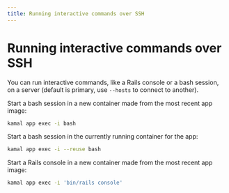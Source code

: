 ```yaml
---
title: Running interactive commands over SSH
---
```


# Running interactive commands over SSH

You can run interactive commands, like a Rails console or a bash session, on a server (default is primary, use `--hosts` to connect to another).

Start a bash session in a new container made from the most recent app image:

```bash
kamal app exec -i bash
```

Start a bash session in the currently running container for the app:

```bash
kamal app exec -i --reuse bash
```

Start a Rails console in a new container made from the most recent app image:

```bash
kamal app exec -i 'bin/rails console'
```
